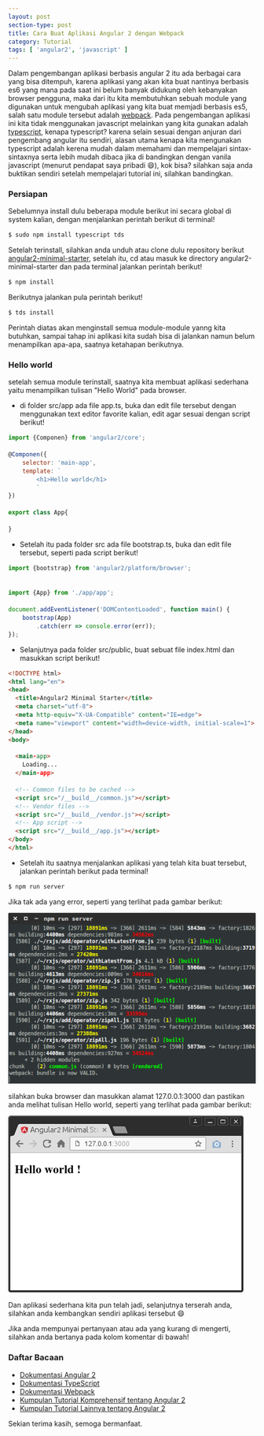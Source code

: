 ```yaml
---
layout: post
section-type: post
title: Cara Buat Aplikasi Angular 2 dengan Webpack
category: Tutorial
tags: [ 'angular2', 'javascript' ]
---
```


Dalam pengembangan aplikasi berbasis angular 2 itu ada berbagai cara yang bisa ditempuh, karena aplikasi yang akan kita buat nantinya berbasis es6 yang mana pada saat ini belum banyak didukung oleh kebanyakan browser pengguna, maka dari itu kita membutuhkan sebuah module yang digunakan untuk mengubah aplikasi yang kita buat memjadi berbasis es5, salah satu module tersebut adalah [webpack](https://github.com/webpack/webpack). Pada pengembangan aplikasi ini kita tidak menggunakan javascript melainkan yang kita gunakan adalah [typescript](https://typescriptlang.org), kenapa typescript? karena selain sesuai dengan anjuran dari pengembang angular itu sendiri, alasan utama kenapa kita mengunakan typescript adalah kerena mudah dalam memahami dan mempelajari sintax-sintaxnya serta lebih mudah dibaca jika di bandingkan dengan vanila javascript (menurut pendapat saya pribadi :smile:), kok bisa? silahkan saja anda buktikan sendiri setelah mempelajari tutorial ini, silahkan bandingkan.

### Persiapan
Sebelumnya install dulu beberapa module berikut ini secara global di system kalian, dengan menjalankan perintah berikut di terminal!

```bash
$ sudo npm install typescript tds
```

Setelah terinstall, silahkan anda unduh atau clone dulu repository berikut [angular2-minimal-starter](https://github.com/inifaisal/angular2-minimal-starter), setelah itu, cd atau masuk ke directory angular2-minimal-starter dan pada terminal jalankan perintah berikut!

```bash
$ npm install
```
Berikutnya jalankan pula perintah berikut!

```bash
$ tds install
```

Perintah diatas akan menginstall semua module-module yanng kita butuhkan, sampai tahap ini aplikasi kita sudah bisa di jalankan namun belum menampilkan apa-apa, saatnya ketahapan berikutnya.

### Hello world
setelah semua module terinstall, saatnya kita membuat aplikasi sederhana yaitu menampilkan tulisan "Hello World" pada browser.

- di folder src/app ada file app.ts, buka dan edit file tersebut dengan menggunakan text editor favorite kalian, edit agar sesuai dengan script berikut!

```javascript
import {Componen} from 'angular2/core';

@Componen({
	selector: 'main-app',
	template: `
		<h1>Hello world</h1>
		`
})

export class App{

}
```

- Setelah itu pada folder src ada file bootstrap.ts, buka dan edit file tersebut, seperti pada script berikut!

```javascript
import {bootstrap} from 'angular2/platform/browser';


import {App} from './app/app';

document.addEventListener('DOMContentLoaded', function main() {
	bootstrap(App)
		.catch(err => console.error(err));
});
```

- Selanjutnya pada folder src/public, buat sebuat file index.html dan masukkan script berikut!

```html
<!DOCTYPE html>
<html lang="en">
<head>
  <title>Angular2 Minimal Starter</title>
  <meta charset="utf-8">
  <meta http-equiv="X-UA-Compatible" content="IE=edge">
  <meta name="viewport" content="width=device-width, initial-scale=1">
</head>
<body>

  <main-app>
    Loading...
  </main-app>

  <!-- Common files to be cached -->
  <script src="/__build__/common.js"></script>
  <!-- Vendor files -->
  <script src="/__build__/vendor.js"></script>
  <!-- App script -->
  <script src="/__build__/app.js"></script>
</body>
</html>
```

- Setelah itu saatnya menjalankan aplikasi yang telah kita buat tersebut, jalankan perintah berikut pada terminal!

```bash
$ npm run server
```

Jika tak ada yang error, seperti yang terlihat pada gambar berikut:

![angular 2](/img/run-angular-2-webpack.png)

silahkan buka browser dan masukkan alamat 127.0.0.1:3000 dan pastikan anda melihat tulisan Hello world, seperti yang terlihat pada gambar berikut:

![angular 2](/img/success-run-angular2.png)

Dan aplikasi sederhana kita pun telah jadi, selanjutnya terserah anda, silahkan anda kembangkan sendiri aplikasi tersebut :smile:

Jika anda mempunyai pertanyaan atau ada yang kurang di mengerti, silahkan anda bertanya pada kolom komentar di bawah!


### Daftar Bacaan
- [Dokumentasi Angular 2](https://angular.io/docs)
- [Dokumentasi TypeScript](https://github.com/Microsoft/TypeScript/wiki)
- [Dokumentasi Webpack](https://webpack.github.io/docs)
- [Kumpulan Tutorial Komprehensif tentang Angular 2](http://blog.thoughtram.io/exploring-angular-2)
- [Kumpulan Tutorial Lainnya tentang Angular 2](http://onehungrymind.com)

Sekian terima kasih, semoga bermanfaat.


